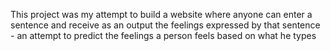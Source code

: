 This project was my attempt to build a website where anyone can enter a sentence and receive as an output the feelings expressed by that sentence - an attempt to predict the feelings a person feels based on what he types
